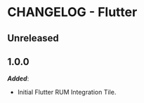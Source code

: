 # CHANGELOG - Flutter

## Unreleased

## 1.0.0

***Added***:

* Initial Flutter RUM Integration Tile.

